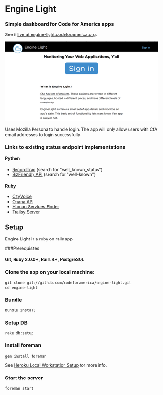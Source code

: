 Engine Light
============

### Simple dashboard for Code for America apps ###

See it [live at engine-light.codeforamerica.org](http://engine-light.codeforamerica.org).

![Engine Light screen shot](screenshot.png)

Uses Mozilla Persona to handle login. The app will only allow users with CfA email addresses to login successfully

### Links to existing status endpoint implementations

#### Python
- [RecordTrac](https://github.com/codeforamerica/recordtrac/blob/master/public_records_portal/views.py) (search for "well_known_status")
- [BizFriendly API](https://github.com/codeforamerica/bizfriendly-api/blob/master/bizfriendly/routes.py) (search for "well-known")

#### Ruby
- [CityVoice](https://github.com/codeforamerica/cityvoice/blob/master/app/controllers/status_controller.rb)
- [Ohana API](https://github.com/codeforamerica/ohana-api/blob/master/app/controllers/status_controller.rb)
- [Human Services Finder](https://github.com/codeforamerica/human_services_finder/blob/master/app/controllers/status_controller.rb)
- [Trailsy Server](https://github.com/codeforamerica/trailsyserver/blob/master/app/controllers/status_controller.rb)

## Setup

Engine Light is a ruby on rails app

###Prerequisites

#### Git, Ruby 2.0.0+, Rails 4+, PostgreSQL

### Clone the app on your local machine:

    git clone git://github.com/codeforamerica/engine-light.git
    cd engine-light

### Bundle

    bundle install

### Setup DB

    rake db:setup

### Install foreman

    gem install foreman

See [Heroku Local Workstation Setup](https://devcenter.heroku.com/articles/getting-started-with-rails4#local-workstation-setup) for more info.

### Start the server

    foreman start